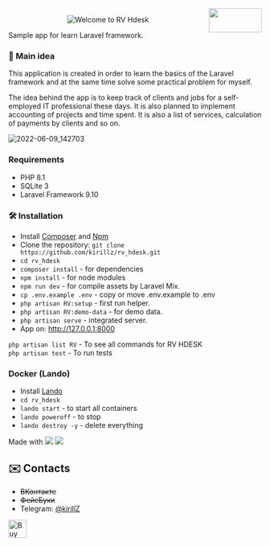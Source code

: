 <img align="right" width=105 height=48 src="https://user-images.githubusercontent.com/1161809/164568130-eb657c42-995a-4baf-a1f5-aa6a03749787.png" >
<p align="center">
		<img alt="Welcome to RV Hdesk"
			 src="https://readme-typing-svg.herokuapp.com/?lines=Welcome+to+RV+HDESK&center=true&width=550&height=70">
</p>
Sample app for learn Laravel framework.


### :flashlight: Main idea
This application is created in order to learn the basics of the Laravel framework and at the same time solve some practical problem for myself.

The idea behind the app is to keep track of clients and jobs for a self-employed IT professional these days. It is also planned to implement accounting of projects and time spent. It is also a list of services, calculation of payments by clients and so on.

![2022-06-09_142703](https://user-images.githubusercontent.com/1161809/172836433-43ac1bea-6d99-4946-9bb0-191db320d0a1.png)


### Requirements
* PHP 8.1
* SQLite 3
* Laravel Framework 9.10

### :hammer_and_wrench: Installation
* Install [Composer](https://getcomposer.org/) and [Npm](https://nodejs.org/)
* Clone the repository: `git clone https://github.com/kirillz/rv_hdesk.git`
* `cd rv_hdesk`
* `composer install`  - for dependencies
* `npm install` - for node modules
* `npm run dev` - for compile assets by Laravel Mix.
* `cp .env.example .env` - copy or move .env.example to .env
* `php artisan RV:setup` - first run helper.
* `php artisan RV:demo-data` - for demo data.
* `php artisan serve` - integrated server.
* App on: http://127.0.0.1:8000

`php artisan list RV` - To see all commands for RV HDESK  
`php artisan test` - To run tests

### Docker (Lando)
* Install [Lando](https://github.com/lando/lando/releases) 
* `cd rv_hdesk`
* `lando start` - to start all containers
* `lando poweroff` - to stop
* `lando destroy -y` - delete everything

Made with  <img src="https://img.shields.io/badge/SQLite-07405E?style=for-the-badge&logo=sqlite&logoColor=white" >
<img src="https://img.shields.io/badge/Laravel-FF2D20?style=for-the-badge&logo=laravel&logoColor=white" >



## :envelope: Contacts
* ~~ВКонтакте~~
* ~~ФейсБуки~~
* Telegram: [@kirillZ](https://t.me/kirillZ)  

<a href='https://ko-fi.com/T6T7D6E6R' target='_blank'><img height='36' style='border:0px;height:36px;' src='https://cdn.ko-fi.com/cdn/kofi5.png?v=3' border='0' alt='Buy Me a Coffee' /></a>
